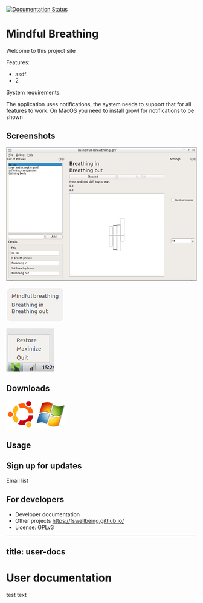 [![Documentation Status](https://readthedocs.org/projects/mindful-breathing-pt2/badge/?version=latest)](http://mindful-breathing-pt2.readthedocs.io/en/latest/?badge=latest)

# Mindful Breathing

Welcome to this project site

Features:
* asdf
* 2

System requirements:

The application uses notifications, the system needs to support that for all features to work. On MacOS you need to install growl for notifications to be shown


## Screenshots

![Main window](ghpimg/screenshot-window-1.png)

![Notification](ghpimg/screenshot-notification-1.png)

![System tray](ghpimg/screenshot-systray-1.png)


## Downloads

[![Ubuntu](ghpimg/ubuntu.png)](ubuntu_file_to_download)
[![Windows](ghpimg/windows.png)](windows_file_to_download)


## Usage


## Sign up for updates

Email list


## For developers

* Developer documentation
* Other projects https://fswellbeing.github.io/
* License: GPLv3


---
title: user-docs
---

# User documentation

test text


